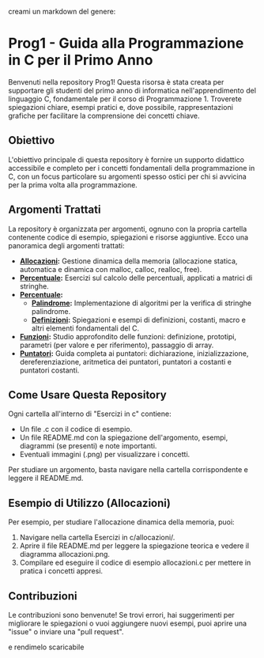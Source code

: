 creami un markdown del genere:
# Prog1 - Guida alla Programmazione in C per il Primo Anno

Benvenuti nella repository Prog1! Questa risorsa è stata creata per supportare gli studenti del primo anno di informatica nell'apprendimento del linguaggio C, fondamentale per il corso di Programmazione 1. Troverete spiegazioni chiare, esempi pratici e, dove possibile, rappresentazioni grafiche per facilitare la comprensione dei concetti chiave.

## Obiettivo

L'obiettivo principale di questa repository è fornire un supporto didattico accessibile e completo per i concetti fondamentali della programmazione in C, con un focus particolare su argomenti spesso ostici per chi si avvicina per la prima volta alla programmazione.

## Argomenti Trattati

La repository è organizzata per argomenti, ognuno con la propria cartella contenente codice di esempio, spiegazioni e risorse aggiuntive. Ecco una panoramica degli argomenti trattati:

*   **[Allocazioni](Esercizi%20in%20c/allocazioni/README.md):** Gestione dinamica della memoria (allocazione statica, automatica e dinamica con malloc, calloc, realloc, free).
*   **[Percentuale](Esercizi%20in%20c/Percentuale/README.md):** Esercizi sul calcolo delle percentuali, applicati a matrici di stringhe.
* **[Percentuale](Esercizi%20in%20c/Eserciziinc/README.md):**
  *   **[Palindrome](Esercizi%20in%20c/palindrome/README.md):** Implementazione di algoritmi per la verifica di stringhe       palindrome.
  *   **[Definizioni](Esercizi%20in%20c/definizioni/README.md):** Spiegazioni e esempi di definizioni, costanti, macro e       altri elementi fondamentali del C.
*   **[Funzioni](Esercizi%20in%20c/Funzioni/README.md):** Studio approfondito delle funzioni: definizione, prototipi, parametri (per valore e per riferimento), passaggio di array.
*   **[Puntatori](Esercizi%20in%20c/puntatori/README.md):** Guida completa ai puntatori: dichiarazione, inizializzazione, dereferenziazione, aritmetica dei puntatori, puntatori a costanti e puntatori costanti.


## Come Usare Questa Repository

Ogni cartella all'interno di "Esercizi in c" contiene:

*   Un file .c con il codice di esempio.
*   Un file README.md con la spiegazione dell'argomento, esempi, diagrammi (se presenti) e note importanti.
*   Eventuali immagini (.png) per visualizzare i concetti.

Per studiare un argomento, basta navigare nella cartella corrispondente e leggere il README.md.

## Esempio di Utilizzo (Allocazioni)

Per esempio, per studiare l'allocazione dinamica della memoria, puoi:

1.  Navigare nella cartella Esercizi in c/allocazioni/.
2.  Aprire il file README.md per leggere la spiegazione teorica e vedere il diagramma allocazioni.png.
3.  Compilare ed eseguire il codice di esempio allocazioni.c per mettere in pratica i concetti appresi.

## Contribuzioni

Le contribuzioni sono benvenute! Se trovi errori, hai suggerimenti per migliorare le spiegazioni o vuoi aggiungere nuovi esempi, puoi aprire una "issue" o inviare una "pull request".


e rendimelo scaricabile
